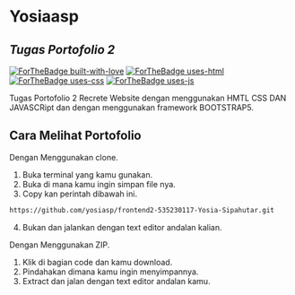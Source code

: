 # Yosiaasp
## _Tugas Portofolio 2_

[![ForTheBadge built-with-love](http://ForTheBadge.com/images/badges/built-with-love.svg)](https://GitHub.com/Naereen/) [![ForTheBadge uses-html](http://ForTheBadge.com/images/badges/uses-html.svg)](http://ForTheBadge.com) [![ForTheBadge uses-css](http://ForTheBadge.com/images/badges/uses-css.svg)](http://ForTheBadge.com)
[![ForTheBadge uses-js](http://ForTheBadge.com/images/badges/uses-js.svg)](http://ForTheBadge.com)

Tugas Portofolio 2 Recrete Website dengan menggunakan 
HMTL CSS DAN JAVASCRipt dan dengan menggunakan framework BOOTSTRAP5.

## Cara Melihat Portofolio

Dengan Menggunakan clone.
1. Buka terminal yang kamu gunakan.
2. Buka di mana kamu ingin simpan file nya.
3. Copy kan perintah dibawah ini.
```sh
https://github.com/yosiasp/frontend2-535230117-Yosia-Sipahutar.git
```
4. Bukan dan jalankan dengan text editor andalan kalian.

Dengan Menggunakan ZIP.
1. Klik di bagian code dan kamu download.
2. Pindahakan dimana kamu ingin menyimpannya.
3. Extract dan jalan dengan text editor andalan kamu.
